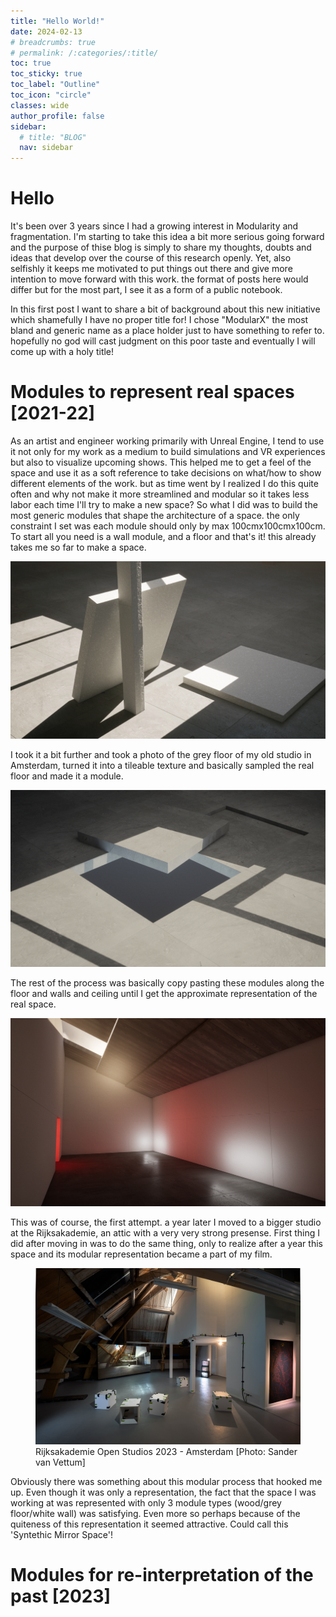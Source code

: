 ```yaml
---
title: "Hello World!"
date: 2024-02-13
# breadcrumbs: true
# permalink: /:categories/:title/
toc: true
toc_sticky: true
toc_label: "Outline"
toc_icon: "circle"
classes: wide
author_profile: false
sidebar:
  # title: "BLOG"
  nav: sidebar
---
```


# Hello
It's been over 3 years since I had a growing interest in Modularity and fragmentation. I'm starting to take this idea a bit more serious going forward and the purpose of thise blog is simply to share my thoughts, doubts and ideas that develop over the course of this research openly. Yet, also selfishly it keeps me motivated to put things out there and give more intention to move forward with this work. the format of posts here would differ but for the most part, I see it as a form of a public notebook.

In this first post I want to share a bit of background about this new initiative which shamefully I have no proper title for! I chose "ModularX" the most bland and generic name as a place holder just to have something to refer to. hopefully no god will cast judgment on this poor taste and eventually I will come up with a holy title!

# Modules to represent real spaces [2021-22]
As an artist and engineer working primarily with Unreal Engine, I tend to use it not only for my work as a medium to build simulations and VR experiences but also to visualize upcoming shows. This helped me to get a feel of the space and use it as a soft reference to take decisions on what/how to show different elements of the work. but as time went by I realized I do this quite often and why not make it more streamlined and modular so it takes less labor each time I'll try to make a new space? So what I did was to build the most generic modules that shape the architecture of a space. the only constraint I set was each module should only by max 100cmx100cmx100cm. 
To start all you need is a wall module, and a floor and that's it! this already takes me so far to make a space.

![Module_Wall_Floor](\assets\images\01_HelloWorld\Module_Wall_Floor.jpg)

I took it a bit further and took a photo of the grey floor of my old studio in Amsterdam, turned it into a tileable texture and basically sampled the real floor and made it a module.

![Module_Floor](\assets\images\01_HelloWorld\Module_Floor.jpg)

The rest of the process was basically copy pasting these modules along the floor and walls and ceiling until I get the approximate representation of the real space.

![Rijks_Studio_01](\assets\images\01_HelloWorld\Rijks_Studio_01.jpg)

This was of course, the first attempt. a year later I moved to a bigger studio at the Rijksakademie, an attic with a very very strong presense. First thing I did after moving in was to do the same thing, only to realize after a year this space and its modular representation became a part of my film.

<figure>
	<a href="\assets\images\01_HelloWorld\LineofSight_InstallationView.jpg"><img src="\assets\images\01_HelloWorld\LineofSight_InstallationView.jpg"></a>
	<figcaption>Rijksakademie Open Studios 2023 - Amsterdam [Photo: Sander van Vettum]</figcaption>
</figure>

Obviously there was something about this modular process that hooked me up. Even though it was only a representation, the fact that the space I was working at was represented with only 3 module types (wood/grey floor/white wall) was satisfying. Even more so perhaps because of the quiteness of this representation it seemed attractive. Could call this 'Syntethic Mirror Space'!

# Modules for re-interpretation of the past [2023]



